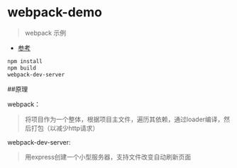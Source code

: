 # webpack-demo
> webpack 示例
* [参考](http://www.jianshu.com/p/941bfaf13be1)

``` bash
npm install
npm build
webpack-dev-server
```

##原理

webpack：
> 将项目作为一个整体，根据项目主文件，遍历其依赖，通过loader编译，然后打包（以减少http请求）

webpack-dev-server:

> 用express创建一个小型服务器，支持文件改变自动刷新页面
